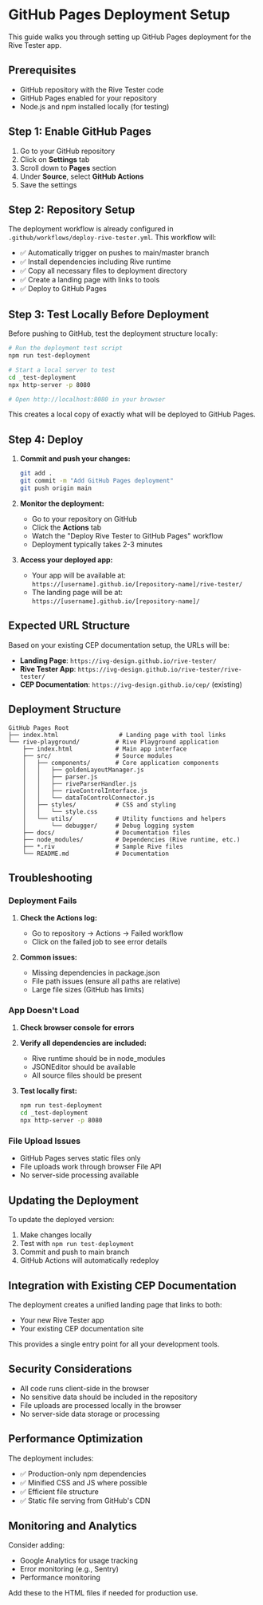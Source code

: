 # GitHub Pages Deployment Setup

This guide walks you through setting up GitHub Pages deployment for the Rive Tester app.

## Prerequisites

- GitHub repository with the Rive Tester code
- GitHub Pages enabled for your repository
- Node.js and npm installed locally (for testing)

## Step 1: Enable GitHub Pages

1. Go to your GitHub repository
2. Click on **Settings** tab
3. Scroll down to **Pages** section
4. Under **Source**, select **GitHub Actions**
5. Save the settings

## Step 2: Repository Setup

The deployment workflow is already configured in `.github/workflows/deploy-rive-tester.yml`. This workflow will:

- ✅ Automatically trigger on pushes to main/master branch
- ✅ Install dependencies including Rive runtime
- ✅ Copy all necessary files to deployment directory
- ✅ Create a landing page with links to tools
- ✅ Deploy to GitHub Pages

## Step 3: Test Locally Before Deployment

Before pushing to GitHub, test the deployment structure locally:

```bash
# Run the deployment test script
npm run test-deployment

# Start a local server to test
cd _test-deployment
npx http-server -p 8080

# Open http://localhost:8080 in your browser
```

This creates a local copy of exactly what will be deployed to GitHub Pages.

## Step 4: Deploy

1. **Commit and push your changes:**

    ```bash
    git add .
    git commit -m "Add GitHub Pages deployment"
    git push origin main
    ```

2. **Monitor the deployment:**

    - Go to your repository on GitHub
    - Click the **Actions** tab
    - Watch the "Deploy Rive Tester to GitHub Pages" workflow
    - Deployment typically takes 2-3 minutes

3. **Access your deployed app:**
    - Your app will be available at: `https://[username].github.io/[repository-name]/rive-tester/`
    - The landing page will be at: `https://[username].github.io/[repository-name]/`

## Expected URL Structure

Based on your existing CEP documentation setup, the URLs will be:

- **Landing Page**: `https://ivg-design.github.io/rive-tester/`
- **Rive Tester App**: `https://ivg-design.github.io/rive-tester/rive-tester/`
- **CEP Documentation**: `https://ivg-design.github.io/cep/` (existing)

## Deployment Structure

```
GitHub Pages Root
├── index.html                 # Landing page with tool links
└── rive-playground/          # Rive Playground application
    ├── index.html            # Main app interface
    ├── src/                  # Source modules
    │   ├── components/       # Core application components
    │   │   ├── goldenLayoutManager.js
    │   │   ├── parser.js
    │   │   ├── riveParserHandler.js
    │   │   ├── riveControlInterface.js
    │   │   └── dataToControlConnector.js
    │   ├── styles/           # CSS and styling
    │   │   └── style.css
    │   └── utils/            # Utility functions and helpers
    │       └── debugger/     # Debug logging system
    ├── docs/                 # Documentation files
    ├── node_modules/         # Dependencies (Rive runtime, etc.)
    ├── *.riv                 # Sample Rive files
    └── README.md             # Documentation
```

## Troubleshooting

### Deployment Fails

1. **Check the Actions log:**

    - Go to repository → Actions → Failed workflow
    - Click on the failed job to see error details

2. **Common issues:**
    - Missing dependencies in package.json
    - File path issues (ensure all paths are relative)
    - Large file sizes (GitHub has limits)

### App Doesn't Load

1. **Check browser console for errors**
2. **Verify all dependencies are included:**

    - Rive runtime should be in node_modules
    - JSONEditor should be available
    - All source files should be present

3. **Test locally first:**
    ```bash
    npm run test-deployment
    cd _test-deployment
    npx http-server -p 8080
    ```

### File Upload Issues

- GitHub Pages serves static files only
- File uploads work through browser File API
- No server-side processing available

## Updating the Deployment

To update the deployed version:

1. Make changes locally
2. Test with `npm run test-deployment`
3. Commit and push to main branch
4. GitHub Actions will automatically redeploy

## Integration with Existing CEP Documentation

The deployment creates a unified landing page that links to both:

- Your new Rive Tester app
- Your existing CEP documentation site

This provides a single entry point for all your development tools.

## Security Considerations

- All code runs client-side in the browser
- No sensitive data should be included in the repository
- File uploads are processed locally in the browser
- No server-side data storage or processing

## Performance Optimization

The deployment includes:

- ✅ Production-only npm dependencies
- ✅ Minified CSS and JS where possible
- ✅ Efficient file structure
- ✅ Static file serving from GitHub's CDN

## Monitoring and Analytics

Consider adding:

- Google Analytics for usage tracking
- Error monitoring (e.g., Sentry)
- Performance monitoring

Add these to the HTML files if needed for production use.
